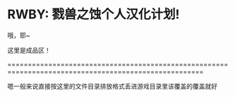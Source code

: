 # RWBY: 戮兽之蚀个人汉化计划!

哦，耶~

这里是成品区！

======================================================================================================

嗯一般来说直接按这里的文件目录排放格式丢进游戏目录里该覆盖的覆盖就好
